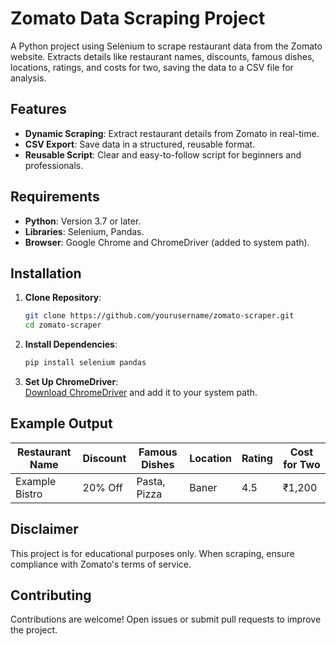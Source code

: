 # Zomato Data Scraping Project

A Python project using Selenium to scrape restaurant data from the Zomato website. Extracts details like restaurant names, discounts, famous dishes, locations, ratings, and costs for two, saving the data to a CSV file for analysis.

## Features
- **Dynamic Scraping**: Extract restaurant details from Zomato in real-time.  
- **CSV Export**: Save data in a structured, reusable format.  
- **Reusable Script**: Clear and easy-to-follow script for beginners and professionals.

## Requirements
- **Python**: Version 3.7 or later.  
- **Libraries**: Selenium, Pandas.  
- **Browser**: Google Chrome and ChromeDriver (added to system path).  

## Installation
1. **Clone Repository**:
   ```bash
   git clone https://github.com/yourusername/zomato-scraper.git
   cd zomato-scraper
   ```
2. **Install Dependencies**:
   ```bash
   pip install selenium pandas
   ```
3. **Set Up ChromeDriver**:  
   [Download ChromeDriver](https://chromedriver.chromium.org/downloads) and add it to your system path.
   

## Example Output
| Restaurant Name | Discount | Famous Dishes    | Location | Rating | Cost for Two |
|-----------------|----------|------------------|----------|--------|--------------|
| Example Bistro  | 20% Off  | Pasta, Pizza     | Baner    | 4.5    | ₹1,200       |

## Disclaimer
This project is for educational purposes only. When scraping, ensure compliance with Zomato's terms of service.

## Contributing
Contributions are welcome! Open issues or submit pull requests to improve the project.
